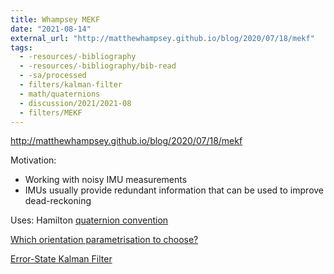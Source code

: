 ```yaml
---
title: Whampsey MEKF
date: "2021-08-14"
external_url: "http://matthewhampsey.github.io/blog/2020/07/18/mekf"
tags:
  - -resources/-bibliography
  - -resources/-bibliography/bib-read
  - -sa/processed
  - filters/kalman-filter
  - math/quaternions
  - discussion/2021/2021-08
  - filters/MEKF
---
```


<http://matthewhampsey.github.io/blog/2020/07/18/mekf>

Motivation:

*   Working with noisy IMU measurements
*   IMUs usually provide redundant information that can be used to improve dead-reckoning

Uses: Hamilton [quaternion convention](quaternion-convention.md) 

[Which orientation parametrisation to choose?](rotations/20.4-which-orientation-parametrisation.md)

[Error-State Kalman Filter](error-state-kalman-filter.md)

